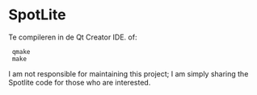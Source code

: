 SpotLite
===

Te compileren in de Qt Creator IDE. 
of:

```
 qmake
 make
```


I am not responsible for maintaining this project; I am simply sharing the Spotlite code for those who are interested.
